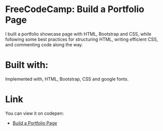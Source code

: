 # FreeCodeCamp: Build a Portfolio Page

I built a portfolio showcase page with HTML, Bootstrap and CSS, while following some best practices for structuring HTML, writing efficient CSS, and commenting code along the way.


# Built with:

Implemented with, HTML, Bootstrap, CSS and google fonts.

# Link

You can view it on codepen:
- [Build a Portfolio Page](http://codepen.io/llwang8/)